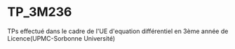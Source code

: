 # TP_3M236
TPs effectué dans le cadre de l'UE d'equation différentiel en 3ème année de Licence(UPMC-Sorbonne Université)

